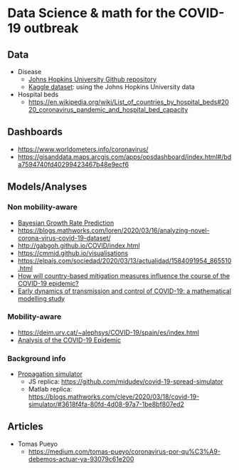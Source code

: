 # Data Science & math for the COVID-19 outbreak
## Data
- Disease
  - [Johns Hopkins University Github repository](https://github.com/CSSEGISandData/COVID-19)
  - [Kaggle dataset](https://www.kaggle.com/sudalairajkumar/novel-corona-virus-2019-dataset): using the Johns Hopkins University data
- Hospital beds
  - https://en.wikipedia.org/wiki/List_of_countries_by_hospital_beds#2020_coronavirus_pandemic_and_hospital_bed_capacity
## Dashboards
- https://www.worldometers.info/coronavirus/
- https://gisanddata.maps.arcgis.com/apps/opsdashboard/index.html#/bda7594740fd40299423467b48e9ecf6

## Models/Analyses
### Non mobility-aware
- [Bayesian Growth Rate Prediction](https://github.com/twiecki/covid19/blob/master/covid19_growth_bayes.ipynb)
- https://blogs.mathworks.com/loren/2020/03/16/analyzing-novel-corona-virus-covid-19-dataset/
- http://gabgoh.github.io/COVID/index.html
- https://cmmid.github.io/visualisations
- https://elpais.com/sociedad/2020/03/13/actualidad/1584091954_865510.html
- [How will country-based mitigation measures influence the course of the COVID-19 epidemic?](https://doi.org/10.1016/S0140-6736(20)30567-5)
- [Early dynamics of transmission and control of COVID-19: a mathematical modelling study](https://doi.org/10.1016/S1473-3099(20)30144-4)

### Mobility-aware
- https://deim.urv.cat/~alephsys/COVID-19/spain/es/index.html
- [Analysis of the COVID-19 Epidemic](https://www.mobs-lab.org/2019ncov.html)

### Background info
- [Propagation simulator](https://www.washingtonpost.com/graphics/2020/world/corona-simulator/)
  - JS replica: https://github.com/midudev/covid-19-spread-simulator
  - Matlab replica: https://blogs.mathworks.com/cleve/2020/03/18/covid-19-simulator/#3618f4fa-80fd-4d08-97a7-1be8bf807ed2

## Articles
- Tomas Pueyo
  - https://medium.com/tomas-pueyo/coronavirus-por-qu%C3%A9-debemos-actuar-ya-93079c61e200
